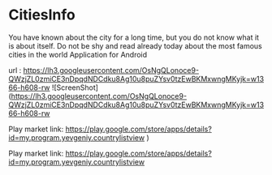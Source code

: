 # CitiesInfo
You have known about the city for a long time, but you do not know what it is about itself. Do not be shy and read already today about the most famous cities in the world
Application for Android

url : https://lh3.googleusercontent.com/OsNgQLonoce9-QWzjZL0zmiCE3nDpqdNDCdku8Ag10u8puZYsv0tzEwBKMxwngMKyjk=w1366-h608-rw
![ScreenShot](https://lh3.googleusercontent.com/OsNgQLonoce9-QWzjZL0zmiCE3nDpqdNDCdku8Ag10u8puZYsv0tzEwBKMxwngMKyjk=w1366-h608-rw

Play market link: https://play.google.com/store/apps/details?id=my.program.yevgeniy.countrylistview
)

Play market link: https://play.google.com/store/apps/details?id=my.program.yevgeniy.countrylistview
